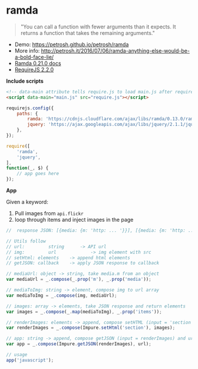 # ramda

> "You can call a function with fewer arguments than it expects. It returns a function that takes the remaining arguments."

- Demo: https://petrosh.github.io/petrosh/ramda
- More info: http://petrosh.it/2016/07/06/ramda-anything-else-would-be-a-bold-face-lie/
- [Ramda 0.21.0 docs](http://ramdajs.com/0.21.0/docs/)
- [RequireJS 2.2.0](http://requirejs.org/docs/start.html)

**Include scripts**

```html
<!-- data-main attribute tells require.js to load main.js after require.js loads. -->
<script data-main="main.js" src="require.js"></script>
```

```js
requirejs.config({
	paths: {
		ramda: 'https://cdnjs.cloudflare.com/ajax/libs/ramda/0.13.0/ramda.min',
		jquery: 'https://ajax.googleapis.com/ajax/libs/jquery/2.1.1/jquery.min',
	},
});

require([
	'ramda',
	'jquery',
],
function(_, $) {
	// app goes here
});
```

**App**

Given a keyword:

1. Pull images from `api.flickr`
2. loop through items and inject images in the page

```js
//  response JSON: [{media: {m: 'http: ... '}}], [{media: {m: 'http: ... '}}], ...

// Utils follow
// url:			string		-> API url
// img:			url				-> img element with src
// setHtml: elements	-> append html elements
// getJSON:	callback	-> apply JSON response to callback

// mediaUrl: object -> string, take media.m from an object
var mediaUrl = _.compose(_.prop('m'), _.prop('media'));

// mediaToImg: string -> element, compose img to url array
var mediaToImg = _.compose(img, mediaUrl);

// images: array -> elements, take JSON response and return elements
var images = _.compose(_.map(mediaToImg), _.prop('items'));

// renderImages: elements -> append, compose setHTML (input = 'section') and images
var renderImages = _.compose(Impure.setHtml('section'), images);

// app: string -> append, compose getJSON (input = renderImages) and url
var app = _.compose(Impure.getJSON(renderImages), url);

// usage
app('javascript');
```
